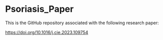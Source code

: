 # Psoriasis_Paper

This is the GitHub repository associated with the following research paper:

https://doi.org/10.1016/j.cie.2023.109754
